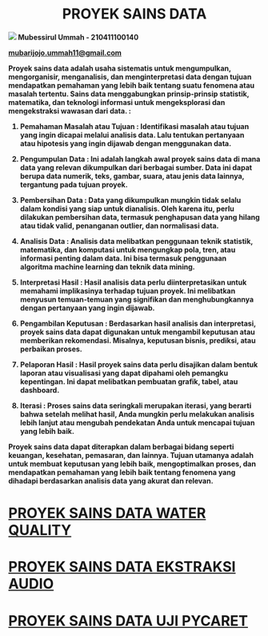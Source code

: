 # <center><b>PROYEK SAINS DATA<b></center>
<img src='https://drive.google.com/file/d/1MqbQSdhoVBLpssZgq-YRbzMvY5TJmiod/view?usp=sharing'></img>
Mubessirul Ummah - 210411100140

mubarijojo.ummah11@gmail.com

Proyek sains data adalah usaha sistematis untuk mengumpulkan, mengorganisir, menganalisis, dan menginterpretasi data dengan tujuan mendapatkan pemahaman yang lebih baik tentang suatu fenomena atau masalah tertentu. Sains data menggabungkan prinsip-prinsip statistik, matematika, dan teknologi informasi untuk mengeksplorasi dan mengekstraksi wawasan dari data. :

1. Pemahaman Masalah atau Tujuan : Identifikasi masalah atau tujuan yang ingin dicapai melalui analisis data. Lalu tentukan pertanyaan atau hipotesis yang ingin dijawab dengan menggunakan data.

2. Pengumpulan Data : Ini adalah langkah awal proyek sains data di mana data yang relevan dikumpulkan dari berbagai sumber. Data ini dapat berupa data numerik, teks, gambar, suara, atau jenis data lainnya, tergantung pada tujuan proyek.

3. Pembersihan Data : Data yang dikumpulkan mungkin tidak selalu dalam kondisi yang siap untuk dianalisis. Oleh karena itu, perlu dilakukan pembersihan data, termasuk penghapusan data yang hilang atau tidak valid, penanganan outlier, dan normalisasi data.

4. Analisis Data : Analisis data melibatkan penggunaan teknik statistik, matematika, dan komputasi untuk mengungkap pola, tren, atau informasi penting dalam data. Ini bisa termasuk penggunaan algoritma machine learning dan teknik data mining.

5. Interpretasi Hasil : Hasil analisis data perlu diinterpretasikan untuk memahami implikasinya terhadap tujuan proyek. Ini melibatkan menyusun temuan-temuan yang signifikan dan menghubungkannya dengan pertanyaan yang ingin dijawab.

6. Pengambilan Keputusan : Berdasarkan hasil analisis dan interpretasi, proyek sains data dapat digunakan untuk mengambil keputusan atau memberikan rekomendasi. Misalnya, keputusan bisnis, prediksi, atau perbaikan proses.

7. Pelaporan Hasil : Hasil proyek sains data perlu disajikan dalam bentuk laporan atau visualisasi yang dapat dipahami oleh pemangku kepentingan. Ini dapat melibatkan pembuatan grafik, tabel, atau dashboard.

8. Iterasi : Proses sains data seringkali merupakan iterasi, yang berarti bahwa setelah melihat hasil, Anda mungkin perlu melakukan analisis lebih lanjut atau mengubah pendekatan Anda untuk mencapai tujuan yang lebih baik.

Proyek sains data dapat diterapkan dalam berbagai bidang seperti keuangan, kesehatan, pemasaran, dan lainnya. Tujuan utamanya adalah untuk membuat keputusan yang lebih baik, mengoptimalkan proses, dan mendapatkan pemahaman yang lebih baik tentang fenomena yang dihadapi berdasarkan analisis data yang akurat dan relevan.


# <a href="https://210411100140-mubessirulummah.github.io/Proyek-Sains-Data_Mubessirul-Ummah_Water-Quality/PSD_Mubessirul%20Ummah_210411100140_Water%20Quality.html">PROYEK SAINS DATA WATER QUALITY</a>
# <a href="https://210411100140-mubessirulummah.github.io/Proyek-Sains-Data_Mubessirul-Ummah_Water-Quality/210411100140_Mubessirul_Ummah_PSD_Pertemuan_6.html">PROYEK SAINS DATA EKSTRAKSI AUDIO</a>
# <a href="https://210411100140-mubessirulummah.github.io/Proyek-Sains-Data_Mubessirul-Ummah_Water-Quality/pycaret.html">PROYEK SAINS DATA UJI PYCARET</a>

